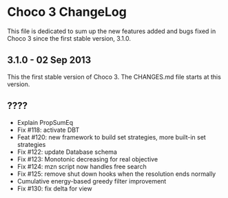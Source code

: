 Choco 3 ChangeLog
===================

This file is dedicated to sum up the new features added and bugs fixed in Choco 3 since the first stable version, 3.1.0.

3.1.0 - 02 Sep 2013
-------------------

This the first stable version of Choco 3.
The CHANGES.md file starts at this version.

????
-------------------

* Explain PropSumEq
* Fix #118: activate DBT
* Feat #120: new framework to build set strategies, more built-in set strategies
* Fix #122: update Database schema
* Fix #123: Monotonic decreasing for real objective
* Fix #124: mzn script now handles free search
* Fix #125: remove shut down hooks when the resolution ends normally
* Cumulative energy-based greedy filter improvement
* Fix #130: fix delta for view
